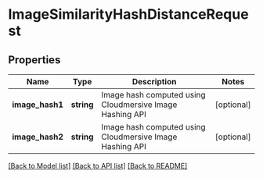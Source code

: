 # ImageSimilarityHashDistanceRequest

## Properties
Name | Type | Description | Notes
------------ | ------------- | ------------- | -------------
**image_hash1** | **string** | Image hash computed using Cloudmersive Image Hashing API | [optional] 
**image_hash2** | **string** | Image hash computed using Cloudmersive Image Hashing API | [optional] 

[[Back to Model list]](../README.md#documentation-for-models) [[Back to API list]](../README.md#documentation-for-api-endpoints) [[Back to README]](../README.md)


